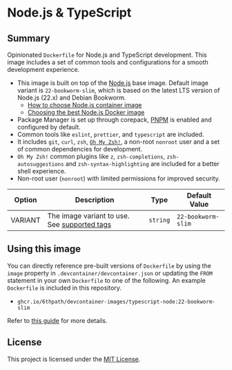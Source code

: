 # Node.js & TypeScript

## Summary

Opinionated `Dockerfile` for Node.js and TypeScript development. This image includes a set of common tools and configurations for a smooth development experience.

- This image is built on top of the [Node.js](https://hub.docker.com/_/node) base image. Default image variant is `22-bookworm-slim`, which is based on the latest LTS version of Node.js (22.x) and Debian Bookworm.
	- [How to choose Node.js container image](https://labs.iximiuz.com/tutorials/how-to-choose-nodejs-container-image)
	- [Choosing the best Node.js Docker image](https://snyk.io/blog/choosing-the-best-node-js-docker-image/)
- Package Manager is set up through corepack, [PNPM](https://pnpm.io/) is enabled and configured by default.
- Common tools like `eslint`, `prettier`, and `typescript` are included.
- It includes `git`, `curl`, `zsh`, [`Oh My Zsh!`](https://ohmyz.sh/), a non-root `nonroot` user and a set of common dependencies for development.
- `Oh My Zsh!` common plugins like `z`, `zsh-completions`, `zsh-autosuggestions` and `zsh-syntax-highlighting` are included for a better shell experience.
- Non-root user (`nonroot`) with limited permissions for improved security.

| Option | Description | Type | Default Value |
|-----------|-------------|------|---------------|
| VARIANT | The image variant to use. See [supported tags](https://hub.docker.com/_/node) | `string` | `22-bookworm-slim` |

## Using this image

You can directly reference pre-built versions of `Dockerfile` by using the `image` property in `.devcontainer/devcontainer.json` or updating the `FROM` statement in your own  `Dockerfile` to one of the following. An example `Dockerfile` is included in this repository.

- `ghcr.io/6thpath/devcontainer-images/typescript-node:22-bookworm-slim`

Refer to [this guide](https://containers.dev/guide/dockerfile) for more details.

## License

This project is licensed under the [MIT License](https://github.com/6thpath/devcontainer-images/blob/main/LICENSE).